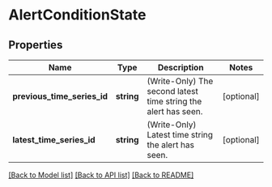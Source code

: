 # AlertConditionState

## Properties
Name | Type | Description | Notes
------------ | ------------- | ------------- | -------------
**previous_time_series_id** | **string** | (Write-Only) The second latest time string the alert has seen. | [optional] 
**latest_time_series_id** | **string** | (Write-Only) Latest time string the alert has seen. | [optional] 

[[Back to Model list]](../README.md#documentation-for-models) [[Back to API list]](../README.md#documentation-for-api-endpoints) [[Back to README]](../README.md)


